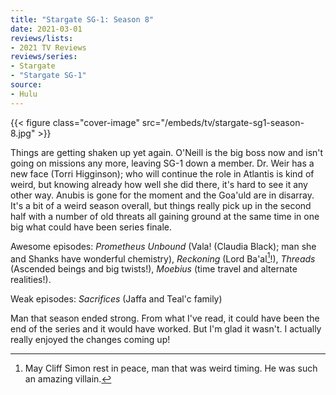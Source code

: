 ```yaml
---
title: "Stargate SG-1: Season 8"
date: 2021-03-01
reviews/lists:
- 2021 TV Reviews
reviews/series:
- Stargate
- "Stargate SG-1"
source:
- Hulu
---
```

{{< figure class="cover-image" src="/embeds/tv/stargate-sg1-season-8.jpg" >}}

Things are getting shaken up yet again. O'Neill is the big boss now and isn't going on missions any more, leaving SG-1 down a member. Dr. Weir has a new face (Torri Higginson); who will continue the role in Atlantis is kind of weird, but knowing already how well she did there, it's hard to see it any other way. Anubis is gone for the moment and the Goa'uld are in disarray. It's a bit of a weird season overall, but things really pick up in the second half with a number of old threats all gaining ground at the same time in one big what could have been series finale. 

Awesome episodes: *Prometheus Unbound* (Vala! (Claudia Black); man she and Shanks have wonderful chemistry), *Reckoning* (Lord Ba'al[^rip]!), *Threads* (Ascended beings and big twists!), *Moebius* (time travel and alternate realities!). 

Weak episodes: *Sacrifices* (Jaffa and Teal'c family)

Man that season ended strong. From what I've read, it could have been the end of the series and it would have worked. But I'm glad it wasn't. I actually really enjoyed the changes coming up!

[^rip]: May Cliff Simon rest in peace, man that was weird timing. He was such an amazing villain. 